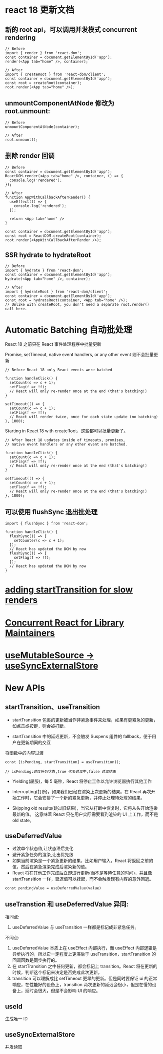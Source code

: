 # react 18 更新文档

## 新的 root api，可以调用并发模式 concurrent rendering

```
// Before
import { render } from 'react-dom';
const container = document.getElementById('app');
render(<App tab="home" />, container);

// After
import { createRoot } from 'react-dom/client';
const container = document.getElementById('app');
const root = createRoot(container);
root.render(<App tab="home" />);
```

## unmountComponentAtNode 修改为 root.unmount:

```
// Before
unmountComponentAtNode(container);

// After
root.unmount();
```

## 删除 render 回调

```
// Before
const container = document.getElementById('app');
ReactDOM.render(<App tab="home" />, container, () => {
  console.log('rendered');
});

// After
function AppWithCallbackAfterRender() {
  useEffect(() => {
    console.log('rendered');
  });

  return <App tab="home" />
}

const container = document.getElementById('app');
const root = ReactDOM.createRoot(container);
root.render(<AppWithCallbackAfterRender />);
```

## SSR hydrate to hydrateRoot

```
// Before
import { hydrate } from 'react-dom';
const container = document.getElementById('app');
hydrate(<App tab="home" />, container);

// After
import { hydrateRoot } from 'react-dom/client';
const container = document.getElementById('app');
const root = hydrateRoot(container, <App tab="home" />);
// Unlike with createRoot, you don't need a separate root.render() call here.
```

# Automatic Batching 自动批处理

React 18 之前只在 React 事件处理程序中批量更新

Promise, setTimeout, native event handlers, or any other event 则不会批量更新

```
// Before React 18 only React events were batched

function handleClick() {
  setCount(c => c + 1);
  setFlag(f => !f);
  // React will only re-render once at the end (that's batching!)
}

setTimeout(() => {
  setCount(c => c + 1);
  setFlag(f => !f);
  // React will render twice, once for each state update (no batching)
}, 1000);
```

Starting in React 18 with createRoot，这些都可以批量更新了。

```
// After React 18 updates inside of timeouts, promises,
// native event handlers or any other event are batched.

function handleClick() {
  setCount(c => c + 1);
  setFlag(f => !f);
  // React will only re-render once at the end (that's batching!)
}

setTimeout(() => {
  setCount(c => c + 1);
  setFlag(f => !f);
  // React will only re-render once at the end (that's batching!)
}, 1000);
```

## 可以使用 flushSync 退出批处理

```
import { flushSync } from 'react-dom';

function handleClick() {
  flushSync(() => {
    setCounter(c => c + 1);
  });
  // React has updated the DOM by now
  flushSync(() => {
    setFlag(f => !f);
  });
  // React has updated the DOM by now
}
```

# [adding startTransition for slow renders](https://github.com/reactwg/react-18/discussions/65)

# [Concurrent React for Library Maintainers](https://github.com/reactwg/react-18/discussions/70)

# [useMutableSource → useSyncExternalStore](https://github.com/reactwg/react-18/discussions/86)

# New APIs

## startTransition、useTransition

- startTransition 包裹的更新被当作非紧急事件来处理，如果有更紧急的更新，如点击或按键，则会被打断。

- startTransition 中的延迟更新，不会触发 Suspens 组件的 fallback，便于用户在更新期间的交互

将函数中的内容过渡

```
const [isPending, startTransition] = useTransition();

// isPending:过度任务状态,true 代表过渡中,false 过渡结束
```

- Yielding(屈服)，每 5 毫秒，React 将停止工作以允许浏览器执行其他工作

- Interrupting(打断)，如果我们已经在渲染上次更新的结果。在 React 再次开始工作时，它会安排了一个新的紧急更新，并停止处理待处理的结果。

- Skipping old results(跳过旧结果)，当它从打断中恢复时，它将从头开始渲染最新的值。 这意味着 React 只在用户实际需要看到渲染的 UI 上工作，而不是 old state。

## useDeferredValue

- 过渡单个状态值,让状态滞后变化
- 避开紧急任务的渲染,让出优先级
- 如果当前渲染是一个紧急更新的结果，比如用户输入，React 将返回之前的值，然后在紧急渲染完成后渲染新的值。
- React 将在其他工作完成后立即进行更新(而不是等待任意的时间)，并且像 startTransition 一样，延迟值可以挂起，而不会触发现有内容的意外回退。

```
const pendingValue = useDeferredValue(value)
```

## useTranstion 和 useDeferredValue 异同:

相同点:

1. useDeferredValue 与 useTransition 一样都是标记成非紧急任务。

不同点:

1. useDeferredValue 本质上在 useEffect 内部执行，而 useEffect 内部逻辑是异步执行的，所以它一定程度上更滞后于 useTransition，startTransition 的回调函数是同步执行的。
1. 在 startTransition 之中任何更新，都会标记上 transition。React 将在更新的时候，判断这个标记来决定是否完成此次更新。
1. transition 可以理解成比 setTimeout 更早的更新。但是同时要保证 ui 的正常响应，在性能好的设备上，transition 两次更新的延迟会很小，但是在慢的设备上，延时会很大，但是不会影响 UI 的响应。

## useId

生成唯一 ID

## useSyncExternalStore

并发读取
